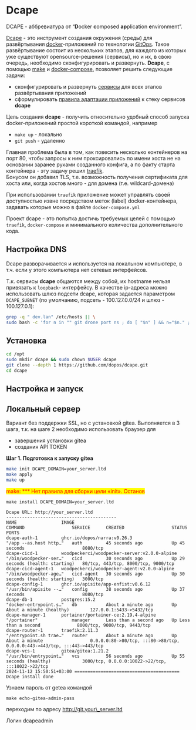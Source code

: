 # Dcape

DCAPE - аббревиатура от “**D**ocker **c**omposed **ap**plication **e**nvironment”.

[Dcape](https://github.com/dopos/dcape) - это инструмент создания окружения (среды) для развёртывания [docker](https://www.docker.com/)-приложений по технологии [GitOps](https://www.gitops.tech/). Такое развёртывание состоит из нескольких этапов, для каждого из которых уже существуют opensource-решения (сервисы), но и их, в свою очередь, необходимо сконфигурировать и развернуть. **Dcape**, с помощью [make](https://www.gnu.org/software/make/) и [docker-compose](https://docs.docker.com/compose/), позволяет решить следующие задачи:

* сконфигурировать и развернуть [сервисы](https://dopos.github.io/dcape/coreapps/) для всех этапов развёртывания приложений
* сформулировать [правила адаптации приложений](https://dopos.github.io/dcape/usage/apps/) к стеку сервисов **dcape**

Цель создания **dcape** - получить относительно удобный способ запуска docker-приложений простой короткой командой, например

* `make up` - локально
* `git push` - удаленно

Главная проблема была в том, как повесить несколько контейнеров на порт 80, чтобы запросы к ним проксировались по имени хоста не на основании заранее руками созданного конфига, а по факту старта контейнера - эту задачу решил [traefik](https://traefik.io/).\
Бонусом он добавил TLS, т.е. возможность получения сертификата для хоста или, когда хостов много - для домена (т.е. wildcard-домена)

При использовании `traefik` приложение может управлять своей доступностью извне посредством меток (label) docker-контейнера, задавать которые можно в файле `docker-compose.yml`

Проект dcape - это попытка достичь требуемых целей с помощью `traefik`, `docker-compose` и минимального количества дополнительного кода.

## Настройка DNS

Dcape разворачивается и используется на локальном компьютере, в т.ч. если у этого компьютера нет сетевых интерфейсов.

Т.к. сервисы **dcape** общаются между собой, их hostname нельзя привязать к `loopback`- интерфейсу. В качестве ip-адреса можно использовать шлюз подсети dcape, которая задается параметром `DCAPE_SUBNET` (по умолчанию, подсеть - 100.127.0.0/24 и шлюз - 100.127.0.1):

```bash
grep -q " dev.lan" /etc/hosts || \
sudo bash -c 'for n in "" git drone port ns ; do [ "$n" ] && n="$n." ; echo "100.127.0.1 ${n}dev.lan" >> /etc/hosts ; done'

```

## Установка

```bash
cd /opt
sudo mkdir dcape && sudo chown $USER dcape
git clone --depth 1 https://github.com/dopos/dcape.git
cd dcape
```

## Настройка и запуск <a href="#nastroika-i-zapusk" id="nastroika-i-zapusk"></a>

## Локальный сервер <a href="#lokalnyi-server" id="lokalnyi-server"></a>

Вариант без поддержки SSL, но с установкой gitea. Выполняется в 3 шага, т.к. на шаге 2 необходимо использовать браузер для

* завершения установки gitea
* создания API TOKEN

**Шаг 1. Подготовка к запуску gitea**

```bash
make init DCAPE_DOMAIN=your_server.ltd
make apply
make up
```

<mark style="color:red;">make: \*\*\* Нет правила для сборки цели «init». Останов</mark>

```
make install DCAPE_DOMAIN=your_server.ltd
```

```
Dcape URL: http://your_server.ltd
------------------------------------------
NAME                 IMAGE                                          COMMAND                  SERVICE      CREATED                  STATUS                             PORTS
dcape-auth-1         ghcr.io/dopos/narra:v0.26.3                    "/app --as.host http…"   auth         45 seconds ago           Up 45 seconds                      8080/tcp
dcape-cicd-1         woodpeckerci/woodpecker-server:v2.0.0-alpine   "/bin/woodpecker-ser…"   cicd         30 seconds ago           Up 29 seconds (health: starting)   80/tcp, 443/tcp, 8000/tcp, 9000/tcp
dcape-cicd-agent-1   woodpeckerci/woodpecker-agent:v2.0.0-alpine    "/bin/woodpecker-age…"   cicd-agent   30 seconds ago           Up 30 seconds (health: starting)   3000/tcp
dcape-config-1       ghcr.io/apisite/app-enfist:v0.6.12             "/usr/bin/apisite --…"   config       38 seconds ago           Up 37 seconds                      8080/tcp
dcape-db-1           postgres:15.2                                  "docker-entrypoint.s…"   db           About a minute ago       Up About a minute (healthy)        127.0.0.1:5433->5432/tcp
dcape-manager-1      portainer/portainer-ce:2.19.4-alpine           "/portainer"             manager      Less than a second ago   Up Less than a second              8000/tcp, 9000/tcp, 9443/tcp
dcape-router-1       traefik:2.11.3                                 "/entrypoint.sh trae…"   router       About a minute ago       Up About a minute                  0.0.0.0:80->80/tcp, :::80->80/tcp, 0.0.0.0:443->443/tcp, :::443->443/tcp
dcape-vcs-1          gitea/gitea:1.21.2                             "/usr/bin/entrypoint…"   vcs          56 seconds ago           Up 55 seconds (healthy)            3000/tcp, 0.0.0.0:10022->22/tcp, :::10022->22/tcp
2024-11-12 15:50:51+03:00 ======================================== Dcape install done

```

Узнаем пароль от getea командой&#x20;

`make echo-gitea-admin-pass`

переходим по адресу http://git.your\_server.ltd

Логин dcapeadmin&#x20;
